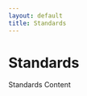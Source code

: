 ```yaml
---
layout: default
title: Standards
---
```


<h1>Standards</h1>
<div class="content">
  Standards Content
</div>